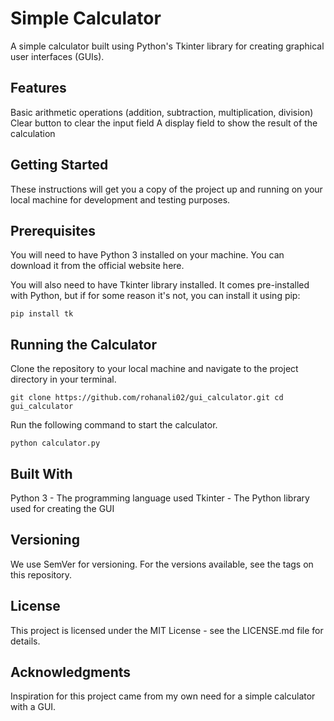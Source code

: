 # Simple Calculator

A simple calculator built using Python's Tkinter library for creating graphical user interfaces (GUIs).

## Features
Basic arithmetic operations (addition, subtraction, multiplication, division)
Clear button to clear the input field
A display field to show the result of the calculation

## Getting Started
These instructions will get you a copy of the project up and running on your local machine for development and testing purposes.

## Prerequisites
You will need to have Python 3 installed on your machine. You can download it from the official website here.

You will also need to have Tkinter library installed. It comes pre-installed with Python, but if for some reason it's not, you can install it using pip:

`pip install tk`

## Running the Calculator
Clone the repository to your local machine and navigate to the project directory in your terminal.


`git clone https://github.com/rohanali02/gui_calculator.git
cd gui_calculator`

Run the following command to start the calculator.

`python calculator.py`

## Built With
Python 3 - The programming language used
Tkinter - The Python library used for creating the GUI

## Versioning
We use SemVer for versioning. For the versions available, see the tags on this repository.


## License
This project is licensed under the MIT License - see the LICENSE.md file for details.

## Acknowledgments
Inspiration for this project came from my own need for a simple calculator with a GUI.
